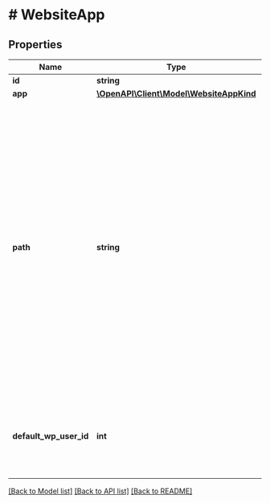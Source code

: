 # # WebsiteApp

## Properties

Name | Type | Description | Notes
------------ | ------------- | ------------- | -------------
**id** | **string** |  | [optional]
**app** | [**\OpenAPI\Client\Model\WebsiteAppKind**](WebsiteAppKind.md) |  |
**path** | **string** | The path is only present if the app is installed in the root instead of a subfolder. For example if a customer installs Wordpress at &#39;/blog&#39;, then the path will be present and equal to &#39;blog&#39;. But if they install WP in website root, instead of returning &#39;/&#39; or empty string, this property is omitted. | [optional]
**default_wp_user_id** | **int** | Only present if default was set by the user. Otherwise, this field isn&#39;t there. | [optional]

[[Back to Model list]](../../README.md#models) [[Back to API list]](../../README.md#endpoints) [[Back to README]](../../README.md)
